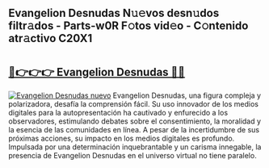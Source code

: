 ## Evangelion Desnudas N𝚞𝚎vos desn𝚞dos filtr𝚊dos - Parts-w0R F𝚘tos vid𝚎o - C𝚘ntenido atr𝚊ctivo C20X1

# <h2><a href="http://mbcxji.tromn.icu/?c=Evangelion+Desnudas">🔗👉👉👉 Evangelion Desnudas 🔗🔗</a></h2>

[![Evangelion Desnudas nuevo](https://i.imgur.com/pEAQMta.gif)](http://mbcxji.tromn.icu/?c=Evangelion+Desnudas)
Evangelion Desnudas, una figura compleja y polarizadora, desafía la comprensión fácil. Su uso innovador de los medios digitales para la autopresentación ha cautivado y enfurecido a los observadores, estimulando debates sobre el consentimiento, la moralidad y la esencia de las comunidades en línea. A pesar de la incertidumbre de sus próximas acciones, su impacto en los medios digitales es profundo. Impulsada por una determinación inquebrantable y un carisma innegable, la presencia de Evangelion Desnudas en el universo virtual no tiene paralelo.

